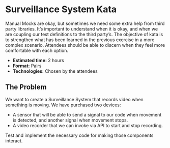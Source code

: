 # Surveillance System Kata

Manual Mocks are okay, but sometimes we need some extra help from third party libraries. It’s important to understand when it is okay, and when we are coupling our test definitions to the third party’s. The objective of kata is to strengthen what has been learned in the previous exercise in a more complex scenario. Attendees should be able to discern when they feel more comfortable with each option.

- **Estimated time:** 2 hours
- **Format:** Pairs
- **Technologies:** Chosen by the attendees

## The Problem

We want to create a Surveillance System that records video when something is moving. We have purchased two devices:

- A sensor that will be able to send a signal to our code when movement is detected, and another signal when movement stops.
- A video recorder that we can invoke via API to start and stop recording.

Test and implement the necessary code for making those components interact.